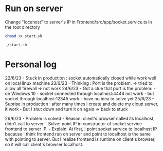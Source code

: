 # Run on server
Change "locahost" to server's IP in Frontend/src/app/socket.service.ts
In the root directory
```sh
chmod +x start.sh
```
```sh
./start.sh
```
# Personal log
22/6/23 - Stuck in production : socket automatically closed while work well on local linux machine
23/6/23 - Thinking : Port is the problem. => tried to allow all firewall => not work
24/6/23 - Got a clue that port is the problem:
            - on Windows 10
            - socket connected through localhost:4444 not work
            - but socket through localhost:12345 work
            - have no idea to solve yet
25/6/23 - Suprise in production : after many times I create and delete my cloud server, it work
        - But I shut down and turn it on again => back to stuck

26/6/23 - Problem is solved 
        - Reason: client's browser called its localhost, didn't call to server
        - Solve: point IP in constructor of socket service frontend to server IP.
        - Explain: At first, I point socket service to localhost IP because I think frontend run on server and point to localhost is the same with pointing to server. But I realize frontend is runtime on client's browser, so it will call client's browser localhost.



